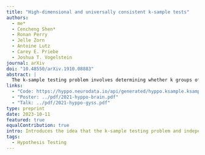 ```yaml
---
title: "High-dimensional and universally consistent k-sample tests"
authors:
  - me*
  - Cencheng Shen*
  - Ronan Perry
  - Jelle Zorn
  - Antoine Lutz
  - Carey E. Priebe
  - Joshua T. Vogelstein
journal: arXiv
doi: "10.48550/arXiv.1910.08883"
abstract: |
  The k-sample testing problem involves determining whether k groups of data points are each drawn from the same distribution. The standard method for k-sample testing in biomedicine is Multivariate analysis of variance (MANOVA), despite that it depends on strong, and often unsuitable, parametric assumptions. Moreover, independence testing and k-sample testing are closely related, and several universally consistent high-dimensional independence tests such as distance correlation (Dcorr) and Hilbert-Schmidt-Independence-Criterion (Hsic) enjoy solid theoretical and empirical properties. In this paper, we prove that independence tests achieve universally consistent k-sample testing and that k-sample statistics such as Energy and Maximum Mean Discrepancy (MMD) are precisely equivalent to Dcorr. An empirical evaluation of nonparametric independence tests showed that they generally perform better than the popular MANOVA test, even in Gaussian distributed scenarios. The evaluation included several popular independence statistics and covered a comprehensive set of simulations. Additionally, the testing approach was extended to perform multiway and multilevel tests, which were demonstrated in a simulated study as well as a real-world fMRI brain scans with a set of attributes.
links:
  - "Code: https://hyppo.neurodata.io/api/generated/hyppo.ksample.ksample#hyppo.ksample.KSample"
  - "Poster: ../pdf/2021-hyppo-brain.pdf"
  - "Talk: ../pdf/2021-hyppo-gyss.pdf"
type: preprint
date: 2023-10-11
featured: true
equalContribution: true
intro: Introduces the idea that the k-sample testing problem and independence testing problem are equivalent up to a transformation of the data.
tags:
  - Hypothesis Testing
---
```

